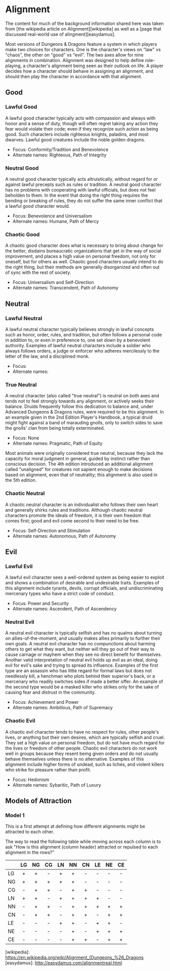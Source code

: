 # Alignment

The content for much of the background information shared here was taken from [the wikipedia article on Alignment][wikipedia] as well as a [page that discussed real-world use of alingment][easydamus].

Most versions of Dungeons & Dragons feature a system in which players make two choices for characters. One is the character's views on "law" vs "chaos", the other on "good" vs "evil". The two axes allow for nine alignments in combination. Alignment was designed to help define role-playing, a character's alignment being seen as their outlook on life. A player decides how a character should behave in assigning an alignment, and should then play the character in accordance with that alignment.

## Good

### Lawful Good

A lawful good character typically acts with compassion and always with honor and a sense of duty, though will often regret taking any action they fear would violate their code; even if they recognize such action as being good. Such characters include righteous knights, paladins, and most dwarves. Lawful good creatures include the noble golden dragons.

* Focus: Conformity/Tradition and Benevolence
* Alternate names: Righteous, Path of Integrity

### Neutral Good

A neutral good character typically acts altruistically, without regard for or against lawful precepts such as rules or tradition. A neutral good character has no problems with cooperating with lawful officials, but does not feel beholden to them. In the event that doing the right thing requires the bending or breaking of rules, they do not suffer the same inner conflict that a lawful good character would.

* Focus: Benevolence and Universalism
* Alternate names: Humane, Path of Mercy

### Chaotic Good

A chaotic good character does what is necessary to bring about change for the better, disdains bureaucratic organizations that get in the way of social improvement, and places a high value on personal freedom, not only for oneself, but for others as well. Chaotic good characters usually intend to do the right thing, but their methods are generally disorganized and often out of sync with the rest of society.

* Focus: Universalism and Self-Direction
* Alternate names: Transcendent, Path of Autonomy

## Neutral 

### Lawful Neutral

A lawful neutral character typically believes strongly in lawful concepts such as honor, order, rules, and tradition, but often follows a personal code in addition to, or even in preference to, one set down by a benevolent authority. Examples of lawful neutral characters include a soldier who always follows orders, a judge or enforcer who adheres mercilessly to the letter of the law, and a disciplined monk.

* Focus: 
* Alternate names: 

### True Neutral

A neutral character (also called "true neutral") is neutral on both axes and tends not to feel strongly towards any alignment, or actively seeks their balance. Druids frequently follow this dedication to balance and, under Advanced Dungeons & Dragons rules, were required to be this alignment. In an example given in the 2nd Edition Player's Handbook, a typical druid might fight against a band of marauding gnolls, only to switch sides to save the gnolls' clan from being totally exterminated.

* Focus: None
* Alternate names: Pragmatic, Path of Equity

Most animals were originally considered true neutral, because they lack the capacity for moral judgment in general, guided by instinct rather than conscious decision. The 4th edition introduced an additional alignment called "unaligned" for creatures not sapient enough to make decisions based on alignment, even that of neutrality; this alignment is also used in the 5th edition.

### Chaotic Neutral

A chaotic neutral character is an individualist who follows their own heart and generally shirks rules and traditions. Although chaotic neutral characters promote the ideals of freedom, it is their own freedom that comes first; good and evil come second to their need to be free.

* Focus: Self-Direction and Stimulation
* Alternate names: Autonomous, Path of Autonomy

## Evil

### Lawful Evil

A lawful evil character sees a well-ordered system as being easier to exploit and shows a combination of desirable and undesirable traits. Examples of this alignment include tyrants, devils, corrupt officials, and undiscriminating mercenary types who have a strict code of conduct.

* Focus: Power and Security
* Alternate names: Ascendent, Path of Ascendency

### Neutral Evil

A neutral evil character is typically selfish and has no qualms about turning on allies-of-the-moment, and usually makes allies primarily to further their own goals. A neutral evil character has no compunctions about harming others to get what they want, but neither will they go out of their way to cause carnage or mayhem when they see no direct benefit for themselves. Another valid interpretation of neutral evil holds up evil as an ideal, doing evil for evil's sake and trying to spread its influence. Examples of the first type are an assassin who has little regard for formal laws but does not needlessly kill, a henchman who plots behind their superior's back, or a mercenary who readily switches sides if made a better offer. An example of the second type would be a masked killer who strikes only for the sake of causing fear and distrust in the community.

* Focus: Achievement and Power
* Alternate names: Ambitious, Path of Supremacy

### Chaotic Evil

A chaotic evil character tends to have no respect for rules, other people's lives, or anything but their own desires, which are typically selfish and cruel. They set a high value on personal freedom, but do not have much regard for the lives or freedom of other people. Chaotic evil characters do not work well in groups because they resent being given orders and do not usually behave themselves unless there is no alternative. Examples of this alignment include higher forms of undead, such as liches, and violent killers who strike for pleasure rather than profit.

* Focus: Hedonism
* Alternate names: Sybaritic, Path of Luxury

## Models of Attraction

### Model 1

This is a first attempt at defining how different alignments might be attracted to each other.

The way to read the following table while moving across each column is to ask "How is this alignment (column header) attracted or repulsed to each alignment in the rows?"

|    | LG  | NG  | CG  | LN  | NN  | CN  | LE  | NE  | CE  |
|----|:---:|:---:|:---:|:---:|:---:|:---:|:---:|:---:|:---:| 
| LG |  +  |  +  |  -  |  +  |  +  |  -  |  -  |  -  |  -  |
| NG |  +  |  +  |  +  |  +  |  +  |  -  |  -  |  -  |  -  |
| CG |  -  |  +  |  +  |  -  |  +  |  +  |  -  |  -  |  -  |
| LN |  +  |  +  |  -  |  +  |  +  |  +  |  +  |  -  |  -  |
| NN |  -  |  +  |  +  |  -  |  +  |  +  |  +  |  +  |  +  |
| CN |  -  |  +  |  +  |  -  |  +  |  +  |  -  |  +  |  +  |
| LE |  -  |  -  |  -  |  +  |  +  |  -  |  +  |  +  |  -  |
| NE |  -  |  -  |  -  |  -  |  +  |  -  |  +  |  +  |  +  |
| CE |  -  |  -  |  -  |  -  |  +  |  +  |  -  |  +  |  +  |

<!-- Named page links below: /-->

[wikipedia]: https://en.wikipedia.org/wiki/Alignment_(Dungeons_%26_Dragons
[easydamus]: http://easydamus.com/alignmentreal.html